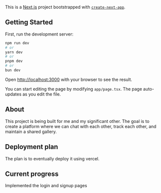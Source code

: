 This is a [Next.js](https://nextjs.org) project bootstrapped with [`create-next-app`](https://nextjs.org/docs/app/api-reference/cli/create-next-app).

## Getting Started

First, run the development server:

```bash
npm run dev
# or
yarn dev
# or
pnpm dev
# or
bun dev
```

Open [http://localhost:3000](http://localhost:3000) with your browser to see the result.

You can start editing the page by modifying `app/page.tsx`. The page auto-updates as you edit the file.

## About 
This project is being built for me and my significant other. The goal is to create a platform where we can chat with each other, track each other, and maintain a shared gallery.
## Deployment plan

The plan is to eventually deploy it using vercel.

## Current progress
Implemented the login and signup pages
